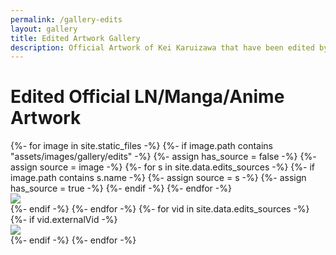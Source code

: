 ```yaml
---
permalink: /gallery-edits
layout: gallery
title: Edited Artwork Gallery
description: Official Artwork of Kei Karuizawa that have been edited by the members of Kei Camp can be found here.
---
```

<h1 class="title">Edited Official LN/Manga/Anime Artwork</h1>
<div class="images-container">
    <div class="grid row center-block" id="editsRow">
    {%- for image in site.static_files -%}
    {%- if image.path contains "assets/images/gallery/edits" -%}
        {%- assign has_source = false -%}
        {%- assign source = image -%}
        {%- for s in site.data.edits_sources -%}
            {%- if image.path contains s.name -%}
                {%- assign source = s -%}
                {%- assign has_source = true -%}
            {%- endif -%}
        {%- endfor -%}
        <div class="col-sm-3 grid-item">
            <a data-fancybox="gallery" data-caption="<a target='_blank' href='{{ site.baseurl }}{{ image.path }}'>Full Image</a>
            {%- if has_source -%}
                {%- if source.artist -%}
                    </br> {{ source.artist }}
                {% elsif source.sources %}
                    - Sources: {% for src in source.sources %} <a target='_blank' href='{{ src }}'>{{ forloop.index }}</a>{% endfor %}
                {% elsif source.link %}
                    - <a target='_blank' href='{{ source.link }}'>Source</a>
                {%- endif -%}
                {%- if source.edited -%}
                    </br> Edited by: {{ source.edited }}
                {%- endif -%}
            {%- endif -%}" href="{{ site.baseurl }}{{ image.path }}">
                <img class="pic" src="{{ site.baseurl }}/assets/images/gallery/thumbnails/edits/{% if image.extname == ".png" or image.extname == ".gif" %}{{ image.basename | append: ".jpg" }}{% else %}{{ image.name }}{% endif %}">
            </a>
        </div>
    {%- endif -%}
    {%- endfor -%}
    {%- for vid in site.data.edits_sources -%}
    {%- if vid.externalVid -%}
        <div class="col-sm-3 grid-item">
            <a data-fancybox="gallery" data-caption="<a target='_blank' href='{{ vid.ytlink }}'>Direct Link</a>
            {%- if vid.artist -%}
                </br> {{ source.artist }}
            {% elsif vid.link %}
                - <a target='_blank' href='{{ source.link }}'>Source</a>
            {%- endif -%}
            {%- if vid.edited -%}
                </br> Edited by: {{ vid.edited }}
            {%- endif -%}
            " href="{{ vid.ytlink }}">
                <img class="pic" src="{{ vid.thumbnail }}">
            </a>
        </div>
    {%- endif -%}
    {%- endfor -%}
    </div>
</div>
